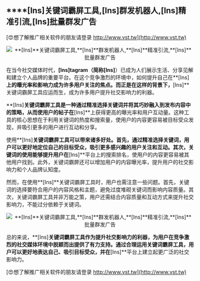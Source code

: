 ## ****[Ins]**关键词霸屏工具,**[Ins]**群发机器人,**[Ins]**精准引流,**[Ins]**批量群发广告**

[😍想了解推广相关软件的朋友请登录 http://www.vst.tw](http://www.vst.tw)

 <center><img src="https://vst.tw/MP4/tuiguang/png/2.png" alt="**[Ins]**关键词霸屏工具,**[Ins]**群发机器人,**[Ins]**精准引流,**[Ins]**批量群发广告"></center>

在当今社交媒体时代，**[Ins]**tagram（简称**[Ins]**）已成为人们展示生活、分享见解和建立个人品牌的重要平台。在这个竞争激烈的环境中，如何提升自己在**[Ins]**上的曝光率和影响力成为许多用户关注的焦点。而正是在这样的背景下，**[Ins]**关键词霸屏工具应运而生，成为许多用户提升社交影响力的利器。

**[Ins]**关键词霸屏工具是一种通过精准选择关键词并将其巧妙融入到发布内容中的策略，从而使用户的帖子在**[Ins]**上获得更高的曝光率和用户互动量。这种工具的核心思想在于利用关键词的热度和搜索量，使用户的内容更容易被目标受众发现，并吸引更多的用户进行互动和分享。

使用**[Ins]**关键词霸屏工具可以带来诸多好处。首先，通过精准选择关键词，用户可以更好地定位自己的目标受众，吸引更多感兴趣的用户关注和互动。其次，关键词的使用能够提升用户在**[Ins]**平台上的搜索排名，使用户的内容更容易被其他用户找到。此外，关键词霸屏还可以增加用户的内容曝光率，提升用户的社交影响力和个人品牌认知度。

然而，在使用**[Ins]**关键词霸屏工具时，用户也需注意一些问题。首先，关键词的选择要符合用户的内容风格和主题，避免过度堆砌关键词而影响内容质量。其次，关键词霸屏工具并非万能之策，用户还需结合内容质量和互动方式来提升社交影响力，不能过分依赖于关键词。

 <center><img src="https://vst.tw/MP4/tuiguang/png/6.png" alt="**[Ins]**关键词霸屏工具,**[Ins]**群发机器人,**[Ins]**精准引流,**[Ins]**批量群发广告"></center>

总的来说，**[Ins]**关键词霸屏工具作为提升社交影响力的利器，为用户在竞争激烈的社交媒体环境中脱颖而出提供了有力支持。通过合理运用关键词霸屏工具，用户可以更好地表达自己、吸引目标受众，并在**[Ins]**平台上建立起更广泛的社交影响力。

[😍想了解推广相关软件的朋友请登录 http://www.vst.tw](http://www.vst.tw)



